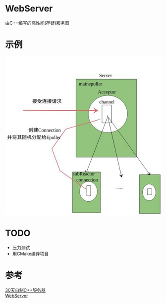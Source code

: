 # WebServer
由C++编写的高性能(存疑)服务器
# 示例
![示例](./resource/image.jpg)
# TODO
+ 压力测试
+ 用CMake编译项目
# 参考
[30天自制C++服务器](https://github.com/yuesong-feng/30dayMakeCppServer)<br>
[WebServer](https://github.com/markparticle/WebServer)